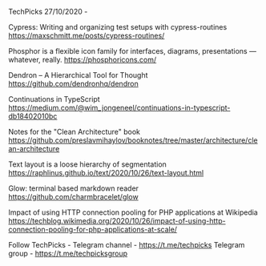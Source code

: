 TechPicks 27/10/2020 -

Cypress: Writing and organizing test setups with cypress-routines
https://maxschmitt.me/posts/cypress-routines/

Phosphor is a flexible icon family for interfaces, diagrams, presentations — whatever, really.
https://phosphoricons.com/

Dendron – A Hierarchical Tool for Thought
https://github.com/dendronhq/dendron

Continuations in TypeScript
https://medium.com/@wim_jongeneel/continuations-in-typescript-db18402010bc

Notes for the "Clean Architecture" book
https://github.com/preslavmihaylov/booknotes/tree/master/architecture/clean-architecture

Text layout is a loose hierarchy of segmentation
https://raphlinus.github.io/text/2020/10/26/text-layout.html

Glow: terminal based markdown reader
https://github.com/charmbracelet/glow

Impact of using HTTP connection pooling for PHP applications at Wikipedia
https://techblog.wikimedia.org/2020/10/26/impact-of-using-http-connection-pooling-for-php-applications-at-scale/

Follow TechPicks -
Telegram channel - https://t.me/techpicks
Telegram group - https://t.me/techpicksgroup